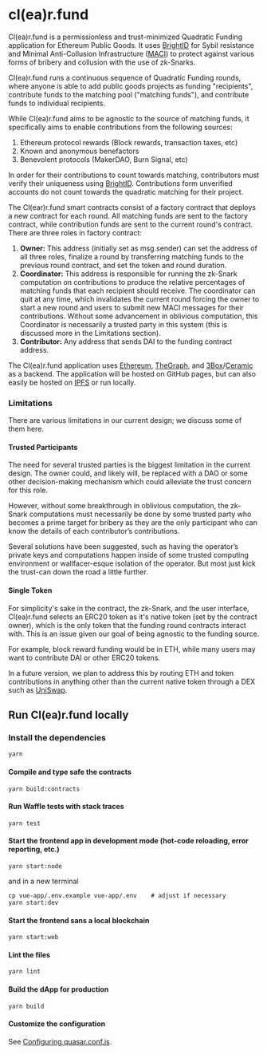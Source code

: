 # cl(ea)r.fund

Cl(ea)r.fund is a permissionless and trust-minimized Quadratic Funding application for Ethereum Public Goods. It uses [BrightID](https://brightID.org) for Sybil resistance and Minimal Anti-Collusion Infrastructure ([MACI](https://ethresear.ch/t/minimal-anti-collusion-infrastructure/5413)) to protect against various forms of bribery and collusion with the use of zk-Snarks.

Cl(ea)r.fund runs a continuous sequence of Quadratic Funding rounds, where anyone is able to add public goods projects as funding "recipients", contribute funds to the matching pool ("matching funds"), and contribute funds to individual recipients.

While Cl(ea)r.fund aims to be agnostic to the source of matching funds, it specifically aims to enable contributions from the following sources:

1. Ethereum protocol rewards (Block rewards, transaction taxes, etc)
2. Known and anonymous benefactors
3. Benevolent protocols (MakerDAO, Burn Signal, etc)

In order for their contributions to count towards matching, contributors must verify their uniqueness using [BrightID](https://brightID.org). Contributions form unverified accounts do not count towards the quadratic matching for their project.

The Cl(ear)r.fund smart contracts consist of a factory contract that deploys a new contract for each round. All matching funds are sent to the factory contract, while contribution funds are sent to the current round's contract. There are three roles in factory contract:

1. **Owner:** This address (initially set as msg.sender) can set the address of all three roles, finalize a round by transferring matching funds to the previous round contract, and set the token and round duration.
2. **Coordinator:** This address is responsible for running the zk-Snark computation on contributions to produce the relative percentages of matching funds that each recipient should receive. The coordinator can quit at any time, which invalidates the current round forcing the owner to start a new round and users to submit new MACI messages for their contributions. Without some advancement in oblivious computation, this Coordinator is necessarily a trusted party in this system (this is discussed more in the Limitations section).
3. **Contributor:** Any address that sends DAI to the funding contract address.

The Cl(ea)r.fund application uses [Ethereum](https://ethereum.org/), [TheGraph](https://thegraph.com), and [3Box](https://3box.io/)/[Ceramic](https://www.ceramic.network/) as a backend. The application will be hosted on GitHub pages, but can also easily be hosted on [IPFS](https://ipfs.io/) or run locally.

### Limitations
There are various limitations in our current design; we discuss some of them here.

#### Trusted Participants
The need for several trusted parties is the biggest limitation in the current design. The owner could, and likely will, be replaced with a DAO or some other decision-making mechanism which could alleviate the trust concern for this role.

However, without some breakthrough in oblivious computation, the zk-Snark computations must necessarily be done by some trusted party who becomes a prime target for bribery as they are the only participant who can know the details of each contributor’s contributions.

Several solutions have been suggested, such as having the operator’s private keys and computations happen inside of some trusted computing environment or wallfacer-esque isolation of the operator. But most just kick the trust-can down the road a little further.

#### Single Token
For simplicity's sake in the contract, the zk-Snark, and the user interface, Cl(ea)r.fund selects an ERC20 token as it's native token (set by the contract owner), which is the only token that the funding round contracts interact with. This is an issue given our goal of being agnostic to the funding source.

For example, block reward funding would be in ETH, while many users may want to contribute DAI or other ERC20 tokens.

In a future version, we plan to address this by routing ETH and token contributions in anything other than the current native token through a DEX such as [UniSwap](https://uniswap.io/).

## Run Cl(ea)r.fund locally
### Install the dependencies
```
yarn
```

#### Compile and type safe the contracts
```
yarn build:contracts
```

#### Run Waffle tests with stack traces
```
yarn test
```

#### Start the frontend app in development mode (hot-code reloading, error reporting, etc.)
```
yarn start:node
```

and in a new terminal

```
cp vue-app/.env.example vue-app/.env    # adjust if necessary
yarn start:dev
```

#### Start the frontend sans a local blockchain
```
yarn start:web
```

#### Lint the files
```
yarn lint
```

#### Build the dApp for production
```
yarn build
```

#### Customize the configuration
See [Configuring quasar.conf.js](https://quasar.dev/quasar-cli/quasar-conf-js).

